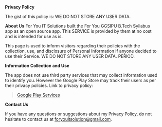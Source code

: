 **Privacy Policy**

The gist of this policy is: WE DO NOT STORE ANY USER DATA.


**About Us**
For You IT Solutions built the For You GGSIPU B.Tech Syllabus app as an open source app. This SERVICE is provided by them at no cost and is intended for use as is.

This page is used to inform visitors regarding their policies with the collection, use, and disclosure of Personal Information if anyone decided to use their Service. WE DO NOT STORE ANY USER DATA. PERIOD.


**Information Collection and Use**

The app does not use third party services that may collect information used to identify you. However the Google Play Store may track their users as per their privacy policies. Link to privacy policy:

> [Google Play Services](https://www.google.com/policies/privacy/)


**Contact Us**

If you have any questions or suggestions about my Privacy Policy, do not hesitate to contact us at foryouitsolution@gmail.com.
